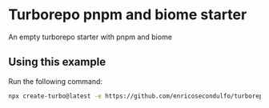 # Turborepo pnpm and biome starter

An empty turborepo starter with pnpm and biome

## Using this example

Run the following command:

```sh
npx create-turbo@latest -e https://github.com/enricosecondulfo/turborepo-templates/tree/main/with-pnpm-biome
```